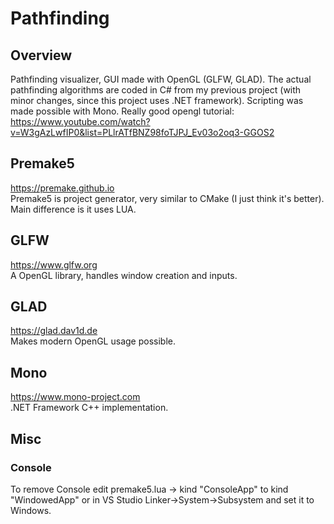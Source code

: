 # Pathfinding

## Overview
Pathfinding visualizer, GUI made with OpenGL (GLFW, GLAD). The actual pathfinding algorithms are coded in C# from my previous project (with minor changes, since this project uses .NET framework). Scripting was made possible with Mono.
Really good opengl tutorial: https://www.youtube.com/watch?v=W3gAzLwfIP0&list=PLlrATfBNZ98foTJPJ_Ev03o2oq3-GGOS2

## Premake5
https://premake.github.io</br>Premake5 is project generator, very similar to CMake (I just think it's better). Main difference is it uses LUA.

## GLFW
https://www.glfw.org</br>A OpenGL library, handles window creation and inputs.

## GLAD
https://glad.dav1d.de</br>Makes modern OpenGL usage possible.

## Mono
https://www.mono-project.com</br>.NET Framework C++ implementation.

## Misc
### Console
To remove Console edit premake5.lua -> kind "ConsoleApp" to kind "WindowedApp" or in VS Studio Linker->System->Subsystem and set it to Windows.
